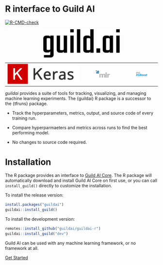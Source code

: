 # R interface to Guild AI

<!-- badges: start -->

[![R-CMD-check](https://github.com/guildai/guildai-r/actions/workflows/R-CMD-check.yaml/badge.svg)](https://github.com/guildai/guildai-r/actions/workflows/R-CMD-check.yaml)

<!-- badges: end -->

<p align="center">

<img src="man/figures/logos/guild-logo-dark.png" width="50%"/>

</p>

|                                                            |                                                     |                                                        |
|:----------------------------------------------------------:|:---------------------------------------------------:|:------------------------------------------------------:|
| <img src="man/figures/logos/keras-logo.png" width="100%"/> | <img src="man/figures/logos/mlr3.png" width="35%"/> | <img src="man/figures/logos/xgboost.png" width="40%"/> |

*guildai* provides a suite of tools for tracking, visualizing, and
managing machine learning experiments. The {guildai} R package is a
successor to the {tfruns} package.

-   Track the hyperparameters, metrics, output, and source code of every
    training run.

-   Compare hyperparmaeters and metrics across runs to find the best
    performing model.

-   No changes to source code required.

# Installation

The R package provides an interface to [Guild AI
Core](https://guild.ai/). The R package will automatically download and
install Guild AI Core on first use, or you can call `install_guild()`
directly to customize the installation.

To install the release version:

``` r
install.packages("guildai")
guildai::install_guild()
```

To install the development version:

``` r
remotes::install_github("guildai/guildai-r")
guildai::install_guild("dev")
```

Guild AI can be used with any machine learning framework, or no
framework at all.

[Get Started](https://guildai.github.io/guildai-r/articles/guildai.html)
